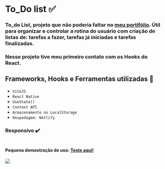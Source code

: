 # To_Do list ✅

### To_do List, projeto que não poderia faltar no [meu portifólio](https://renatakarolina.vercel.app/). Útil para organizar e controlar a rotina do usuário com criação de listas de: tarefas a fazer, tarefas já iniciadas e tarefas finalizadas.

### Nesse projeto tive meu primeiro contato com os Hooks do React.

## Frameworks, Hooks e Ferramentas utilizadas 🔨

- `ViteJS`
- `React Native`
- `UseState()`
- `Context API`
- `Armazenamento no LocalStorage`
- `Hospedagem: Netlify`

### Responsivo ✔️
#

#### Pequena demostração de uso: [Teste aqui!](https://minhastarefasapp.netlify.app/)

<img src="./images/todo_list.gif"/>

#


